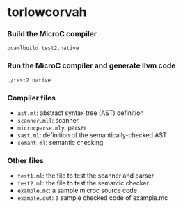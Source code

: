 # torlowcorvah

### Build the MicroC compiler

```
ocamlbuild test2.native
```

### Run the MicroC compiler and generate llvm code
```
./test2.native
```

### Compiler files
-  `ast.ml`: abstract syntax tree (AST) definition
-  `scanner.mll`: scanner
-  `microcparse.mly`: parser
-  `sast.ml`: definition of the semantically-checked AST
-  `semant.ml`: semantic checking

### Other files

- `test1.ml`: the file to test the scanner and parser
- `test2.ml`: the file to test the semantic checker
- `example.mc`: a sample microc source code
- `example.out`: a sample checked code of example.mc
